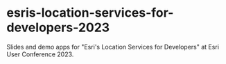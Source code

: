 # esris-location-services-for-developers-2023
Slides and demo apps for "Esri's Location Services for Developers" at Esri User Conference 2023.
